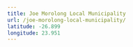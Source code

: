 ```yaml
---
title: Joe Morolong Local Municipality
url: /joe-morolong-local-municipality/
latitude: -26.899
longitude: 23.951
---
```


